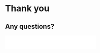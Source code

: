 
# Thank you

## Any questions?

 ![telamenta](https://raw.githubusercontent.com/mathipa/sass/master/img/logo.png " Telamenta logo")

